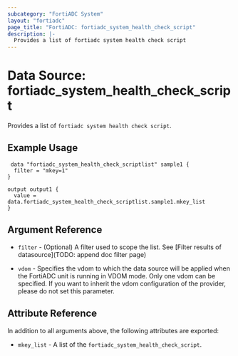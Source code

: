 ```yaml
---
subcategory: "FortiADC System"
layout: "fortiadc"
page_title: "FortiADC: fortiadc_system_health_check_script"
description: |-
  Provides a list of fortiadc system health check script
---
```


# Data Source: fortiadc_system_health_check_script
Provides a list of `fortiadc system health check script`.

## Example Usage

```hcl
 data "fortiadc_system_health_check_scriptlist" sample1 {
  filter = "mkey=1"
}

output output1 {
  value = data.fortiadc_system_health_check_scriptlist.sample1.mkey_list
}
```

## Argument Reference

* `filter` - (Optional) A filter used to scope the list. See [Filter results of datasource](TODO: append doc filter page)

* `vdom` - Specifies the vdom to which the data source will be applied when the FortiADC unit is running in VDOM mode. Only one vdom can be specified. If you want to inherit the vdom configuration of the provider, please do not set this parameter.

## Attribute Reference

In addition to all arguments above, the following attributes are exported:

* `mkey_list` -  A list of the `fortiadc_system_health_check_script`.
